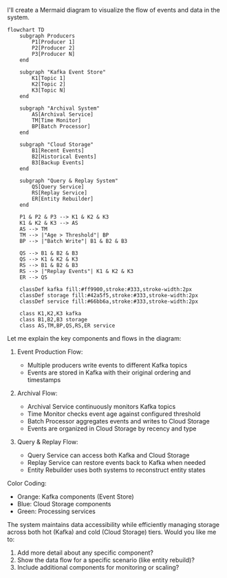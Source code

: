 I'll create a Mermaid diagram to visualize the flow of events and data in the system.



```mermaid
flowchart TD
    subgraph Producers
        P1[Producer 1]
        P2[Producer 2]
        P3[Producer N]
    end

    subgraph "Kafka Event Store"
        K1[Topic 1]
        K2[Topic 2]
        K3[Topic N]
    end

    subgraph "Archival System"
        AS[Archival Service]
        TM[Time Monitor]
        BP[Batch Processor]
    end

    subgraph "Cloud Storage"
        B1[Recent Events]
        B2[Historical Events]
        B3[Backup Events]
    end

    subgraph "Query & Replay System"
        QS[Query Service]
        RS[Replay Service]
        ER[Entity Rebuilder]
    end

    P1 & P2 & P3 --> K1 & K2 & K3
    K1 & K2 & K3 --> AS
    AS --> TM
    TM --> |"Age > Threshold"| BP
    BP --> |"Batch Write"| B1 & B2 & B3
    
    QS --> B1 & B2 & B3
    QS --> K1 & K2 & K3
    RS --> B1 & B2 & B3
    RS --> |"Replay Events"| K1 & K2 & K3
    ER --> QS
    
    classDef kafka fill:#ff9900,stroke:#333,stroke-width:2px
    classDef storage fill:#42a5f5,stroke:#333,stroke-width:2px
    classDef service fill:#66bb6a,stroke:#333,stroke-width:2px
    
    class K1,K2,K3 kafka
    class B1,B2,B3 storage
    class AS,TM,BP,QS,RS,ER service

```

Let me explain the key components and flows in the diagram:

1. Event Production Flow:
   - Multiple producers write events to different Kafka topics
   - Events are stored in Kafka with their original ordering and timestamps

2. Archival Flow:
   - Archival Service continuously monitors Kafka topics
   - Time Monitor checks event age against configured threshold
   - Batch Processor aggregates events and writes to Cloud Storage
   - Events are organized in Cloud Storage by recency and type

3. Query & Replay Flow:
   - Query Service can access both Kafka and Cloud Storage
   - Replay Service can restore events back to Kafka when needed
   - Entity Rebuilder uses both systems to reconstruct entity states

Color Coding:
- Orange: Kafka components (Event Store)
- Blue: Cloud Storage components
- Green: Processing services

The system maintains data accessibility while efficiently managing storage across both hot (Kafka) and cold (Cloud Storage) tiers. Would you like me to:
1. Add more detail about any specific component?
2. Show the data flow for a specific scenario (like entity rebuild)?
3. Include additional components for monitoring or scaling?